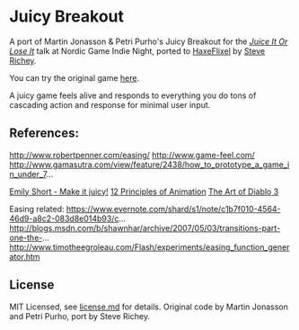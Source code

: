 Juicy Breakout
==============

A port of Martin Jonasson & Petri Purho's Juicy Breakout for the [*Juice It Or Lose It*](http://www.youtube.com/watch?v=Fy0aCDmgnxg) talk at Nordic Game Indie Night, ported to [HaxeFlixel](http://www.haxeflixel.com) by [Steve Richey](https://github.com/steverichey).

You can try the original game [here](http://grapefrukt.com/f/games/juicy-breakout/).

A juicy game feels alive and responds to everything you do tons of cascading action and response for minimal user input. 

## References:
http://www.robertpenner.com/easing/
http://www.game-feel.com/
http://www.gamasutra.com/view/feature/2438/how_to_prototype_a_game_in_under_7...

[Emily Short - Make it juicy!](http://emshort.wordpress.com/2008/05/24/make-it-juicy/)
[12 Principles of Animation](http://minyos.its.rmit.edu.au/aim/a_notes/anim_principles.html)
[The Art of Diablo 3 ](http://gdcvault.com/play/1015306/The-Art-of-Diablo)

Easing related:
https://www.evernote.com/shard/s1/note/c1b7f010-4564-46d9-a8c2-083d8e014b93/c...
http://blogs.msdn.com/b/shawnhar/archive/2007/05/03/transitions-part-one-the-...
http://www.timotheegroleau.com/Flash/experiments/easing_function_generator.htm

License
-------

MIT Licensed, see [license.md](/license.md) for details. Original code by Martin Jonasson and Petri Purho, port by Steve Richey.
